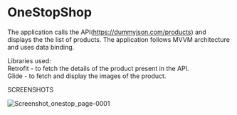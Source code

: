 # OneStopShop
The application calls the API(https://dummyjson.com/products) and displays the the list of products. The application follows MVVM architecture and uses data binding.

Libraries used:
  <br>Retrofit - to fetch the details of the product present in the API.
  <br>Glide - to fetch and display the images of the product.



SCREENSHOTS
  
![Screenshot_onestop_page-0001](https://github.com/mdtaha099/OneStopShop/assets/143349799/9593dfae-a405-4d13-9f26-49a75b175966)
